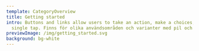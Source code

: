 ```yaml
---
template: CategoryOverview
title: Getting started
intro: Buttons and links allow users to take an action, make a choices, with a
  single tap. Finns för olika användsområden och varianter med pil och ikoner.
previewImage: /img/getting_started.svg
background: bg-white
---
```

